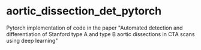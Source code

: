 # aortic_dissection_det_pytorch
Pytorch implementation of code in the paper "Automated detection and differentiation of Stanford type A and type B aortic dissections in CTA scans using deep learning"
